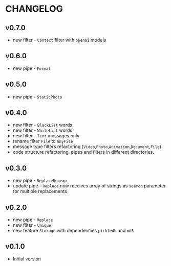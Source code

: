 CHANGELOG
===
## v0.7.0
* new filter - `Context` filter with `openai` models
## v0.6.0
* new pipe - `Format`
## v0.5.0
* new pipe - `StaticPhoto`
## v0.4.0
* new filter - `BlackList` words
* new filter - `WhiteList` words
* new filter - `Text` messages only
* rename filter `File` to `AnyFile`
* message type filters refactoring (`Video`,`Photo`,`Animation`,`Document`,`File`)
* code structure refactoring. pipes and filters in different directories.
## v0.3.0
* new pipe - `ReplaceRegexp`
* update pipe - `Replace` now receives array of strings as `search` parameter for multiple replacements
## v0.2.0
* new pipe - `Replace`
* new filter - `Unique`
* new feature `Storage` with dependencies `pickledb` and `md5`
## v0.1.0
* Initial version
